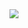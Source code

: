 <a href="https://pviscone.github.io/TrackG4/">
  <img align="center" src="https://github.com/pviscone/TrackG4/actions/workflows/docs.yml/badge.svg" />
</a>
